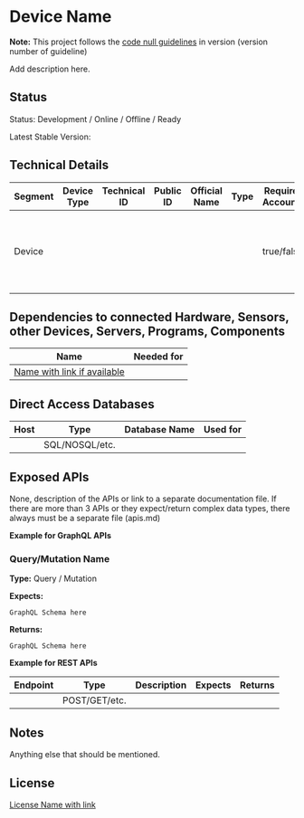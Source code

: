 # Device Name

**Note:** This project follows the [code null guidelines](https://github.com/code-null/organization/blob/main/guidelines.md) in version (version number of guideline)

Add description here.

## Status

Status: Development / Online / Offline / Ready

Latest Stable Version:

## Technical Details

| Segment | Device Type | Technical ID | Public ID | Official Name | Type | Requires Accounts | Technology | Versioning                                                                             |
| ------- | ----------- | ------------ | --------- | ------------- | ---- | ----------------- | ---------- | -------------------------------------------------------------------------------------- |
| Device  |             |              |           |               |      | true/false        |            | [Name of versioning w. version number if applicable](Link to details to documentation) |

## Dependencies to connected Hardware, Sensors, other Devices, Servers, Programs, Components

| Name                            | Needed for |
| ------------------------------- | ---------- |
| [Name with link if available]() |            |

## Direct Access Databases

| Host | Type           | Database Name | Used for |
| ---- | -------------- | ------------- | -------- |
|      | SQL/NOSQL/etc. |               |          |

## Exposed APIs

None, description of the APIs or link to a separate documentation file. If there are more than 3 APIs or they expect/return complex data types, there always must be a separate file (apis.md)

**Example for GraphQL APIs**

### Query/Mutation Name

**Type:** Query / Mutation

**Expects:**

    GraphQL Schema here

**Returns:**

    GraphQL Schema here

**Example for REST APIs**

| Endpoint | Type          | Description | Expects | Returns |
| -------- | ------------- | ----------- | ------- | ------- |
|          | POST/GET/etc. |             |         |         |

## Notes

Anything else that should be mentioned.

## License

[License Name with link]()
